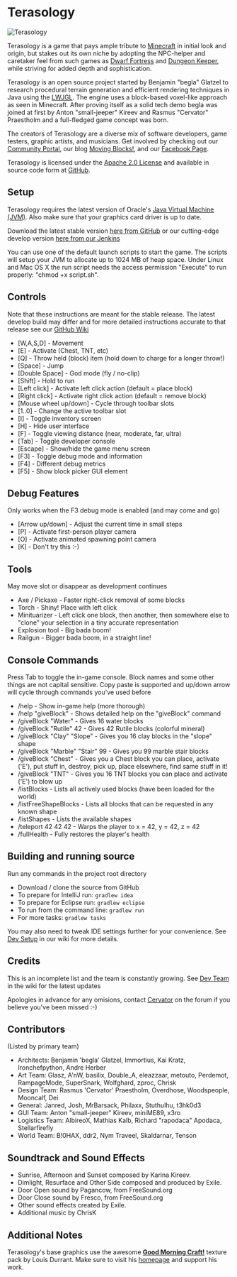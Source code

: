 Terasology
==========

![Terasology](https://github.com/MovingBlocks/Terasology/raw/develop/src/main/resources/org/terasology/data/textures/loadingBackground.png "Terasology")

Terasology is a game that pays ample tribute to [Minecraft](http://www.minecraft.net) in initial look and origin, but stakes out its own niche by adopting the NPC-helper and caretaker feel from such games as [Dwarf Fortress](http://www.bay12games.com/dwarves) and [Dungeon Keeper](http://en.wikipedia.org/wiki/Dungeon_Keeper), while striving for added depth and sophistication.

Terasology is an open source project started by Benjamin "begla" Glatzel to research procedural terrain generation and efficient rendering techniques in Java using the [LWJGL](http://lwjgl.org). The engine uses a block-based voxel-like approach as seen in Minecraft. After proving itself as a solid tech demo begla was joined at first by Anton "small-jeeper" Kireev and Rasmus "Cervator" Praestholm and a full-fledged game concept was born.

The creators of Terasology are a diverse mix of software developers, game testers, graphic artists, and musicians. Get involved by checking out our [Community Portal](http://forum.movingblocks.net/index.php), our blog [Moving Blocks!](http://blog.movingblocks.net), and our [Facebook Page](http://www.facebook.com/pages/Terasology/248329655219905).

Terasology is licensed under the [Apache 2.0 License](http://www.apache.org/licenses/LICENSE-2.0.html) and available in source code form at [GitHub](https://github.com/MovingBlocks/Terasology).

Setup
--------

Terasology requires the latest version of Oracle's [Java Virtual Machine (JVM)](http://www.java.com/en/download/manual.jsp). Also make sure that your graphics card driver is up to date.

Download the latest stable version [here from GitHub](https://github.com/downloads/MovingBlocks/Terasology/TerasologyStable.zip) or our cutting-edge develop version [here from our Jenkins](http://jenkins.movingblocks.net/job/Terasology/lastSuccessfulBuild/artifact/build/distributions/Terasology.zip)

You can use one of the default launch scripts to start the game. The scripts will setup your JVM to allocate up to 1024 MB of heap space. Under Linux and Mac OS X the run script needs the access permission "Execute" to run properly: "chmod +x script.sh".

Controls
--------

Note that these instructions are meant for the stable release. The latest develop build may differ and for more detailed instructions accurate to that release see our [GitHub Wiki](https://github.com/MovingBlocks/Terasology/wiki)

* [W,A,S,D] - Movement
* [E] - Activate (Chest, TNT, etc)
* [Q] - Throw held (block) item (hold down to charge for a longer throw!)
* [Space] - Jump
* [Double Space] - God mode (fly / no-clip)
* [Shift] - Hold to run
* [Left click] - Activate left click action (default = place block)
* [Right click] - Activate right click action (default = remove block)
* [Mouse wheel up/down] - Cycle through toolbar slots
* [1..0] - Change the active toolbar slot
* [I] - Toggle inventory screen
* [H] - Hide user interface
* [F] - Toggle viewing distance (near, moderate, far, ultra)
* [Tab] - Toggle developer console
* [Escape] - Show/hide the game menu screen
* [F3] - Toggle debug mode and information
* [F4] - Different debug metrics
* [F5] - Show block picker GUI element

Debug Features
--------

Only works when the F3 debug mode is enabled (and may come and go)

* [Arrow up/down] - Adjust the current time in small steps
* [P] - Activate first-person player camera
* [O] - Activate animated spawning point camera
* [K] - Don't try this :-)

Tools
--------

May move slot or disappear as development continues

* Axe / Pickaxe - Faster right-click removal of some blocks
* Torch - Shiny! Place with left click
* Minituarizer - Left click one block, then another, then somewhere else to "clone" your selection in a tiny accurate representation
* Explosion tool - Big bada boom!
* Railgun  - Bigger bada boom, in a straight line!

Console Commands
--------

Press Tab to toggle the in-game console. Block names and some other things are not capital sensitive. Copy paste is supported and up/down arrow will cycle through commands you've used before

* /help - Show in-game help (more thorough)
* /help "giveBlock" - Shows detailed help on the "giveBlock" command
* /giveBlock "Water" - Gives 16 water blocks
* /giveBlock "Rutile" 42 - Gives 42 Rutile blocks (colorful mineral)
* /giveBlock "Clay" "Slope" - Gives you 16 clay blocks in the "slope" shape
* /giveBlock "Marble" "Stair" 99 - Gives you 99 marble stair blocks
* /giveBlock "Chest" - Gives you a Chest block you can place, activate ('E'), put stuff in, destroy, pick up, place elsewhere, find same stuff in it!
* /giveBlock "TNT" - Gives you 16 TNT blocks you can place and activate ('E') to blow up
* /listBlocks - Lists all actively used blocks (have been loaded for the world)
* /listFreeShapeBlocks - Lists all blocks that can be requested in any known shape
* /listShapes - Lists the available shapes
* /teleport 42 42 42 - Warps the player to x = 42, y = 42, z = 42
* /fullHealth - Fully restores the player's health

Building and running source
--------

Run any commands in the project root directory

*  Download / clone the source from GitHub
*  To prepare for IntelliJ run: `gradlew idea`
*  To prepare for Eclipse run: `gradlew eclipse`
*  To run from the command line: `gradlew run`
*  For more tasks: `gradlew tasks`

You may also need to tweak IDE settings further for your convenience. See [Dev Setup](https://github.com/MovingBlocks/Terasology/wiki/Dev-Setup) in our wiki for more details.

Credits
--------

This is an incomplete list and the team is constantly growing. See [Dev Team](https://github.com/MovingBlocks/Terasology/wiki/Dev-team) in the wiki for the latest updates

Apologies in advance for any omisions, contact [Cervator](http://forum.movingblocks.net/members/cervator.2/) on the forum if you believe you've been missed :-)

Contributors
--------

(Listed by primary team)

* Architects: Benjamin 'begla' Glatzel, Immortius, Kai Kratz, Ironchefpython, Andre Herber
* Art Team: Glasz, A'nW, basilix, Double_A, eleazzaar, metouto, Perdemot, RampageMode, SuperSnark, Wolfghard, zproc, Chrisk
* Design Team: Rasmus 'Cervator' Praestholm, Overdhose, Woodspeople, Mooncalf, Dei
* General: Janred, Josh, MrBarsack, Philaxx, Stuthulhu, t3hk0d3
* GUI Team: Anton "small-jeeper" Kireev, miniME89, x3ro
* Logistics Team: AlbireoX, Mathias Kalb, Richard "rapodaca" Apodaca, Stellarfirefly
* World Team: B!0HAX, ddr2, Nym Traveel, Skaldarnar, Tenson


Soundtrack and Sound Effects
--------

* Sunrise, Afternoon and Sunset composed by Karina Kireev.
* Dimlight, Resurface and Other Side composed and produced by Exile.
* Door Open sound by Pagancow, from FreeSound.org
* Door Close sound by Fresco, from FreeSound.org
* Other sound effects created by Exile.
* Additional music by ChrisK

Additional Notes
--------

Terasology's base graphics use the awesome <strong><a href="http://www.carrotcakestudios.co.uk/gmcraft/">Good Morning Craft!</a></strong> texture pack by Louis Durrant. Make sure to visit his <a href="http://www.carrotcakestudios.co.uk/">homepage</a> and support his work.
